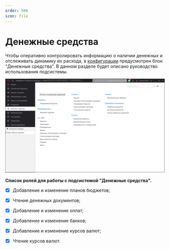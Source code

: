 ```yaml
---
order: 500
icon: file
---
```


# Денежные средства

Чтобы оперативно контролировать информацию о наличии денежных и отслеживать динамику их расхода, в [конфигурации](https://softonit.ru/catalog/products/it/#detail) предусмотрен блок "Денежные средства". В данном разделе будет описано руководство использования подсистемы. 

![01_ДенежныеСредства](static/01_ДенежныеСредства.png)

**Список ролей для работы с подсистемой "Денежные средства".**
* [x] Добавление и изменение планов бюджетов;
* [x] Чтение денежных документов; 
* [x] Добавление и изменение оплат;   
* [x] Добавление и изменение банков;   
* [x] Добавление и изменение курсов валют;   
* [x] Чтение курсов валют.   

